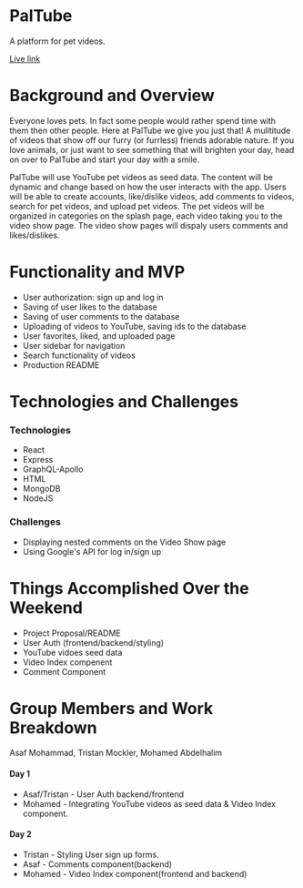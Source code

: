 # PalTube
A platform for pet videos.

[Live link](https://limitless-ocean-39156.herokuapp.com/#/)


# Background and Overview

Everyone loves pets. In fact some people would rather spend time with them then other people. Here at PalTube we give you just that! A mulititude of videos that show off our furry (or furrless) friends adorable nature. If you love animals, or just want to see something that will brighten your day, head on over to PalTube and start your day with a smile. 

PalTube will use YouTube pet videos as seed data. The content will be dynamic and change based on how the user interacts with the app. Users will be able to create accounts, like/dislike videos, add comments to videos, search for pet videos, and upload pet videos. The pet videos will be organized in categories on the splash page, each video taking you to the video show page. The video show pages will dispaly users comments and likes/dislikes.

# Functionality and MVP
 * User authorization: sign up and log in
 * Saving of user likes to the database
 * Saving of user comments to the database
 * Uploading of videos to YouTube, saving ids to the database
 * User favorites, liked, and uploaded page
 * User sidebar for navigation
 * Search functionality of videos
 * Production README


# Technologies and Challenges

### Technologies
* React
* Express
* GraphQL-Apollo
* HTML
* MongoDB
* NodeJS

### Challenges

* Displaying nested comments on the Video Show page
* Using Google's API for log in/sign up

# Things Accomplished Over the Weekend

* Project Proposal/README
* User Auth (frontend/backend/styling)
* YouTube vidoes seed data
* Video Index compenent
* Comment Component

# Group Members and Work Breakdown

Asaf Mohammad, Tristan Mockler, Mohamed Abdelhalim

#### Day 1
* Asaf/Tristan -  User Auth backend/frontend
* Mohamed - Integrating YouTube videos as seed data & Video Index component.

#### Day 2
* Tristan - Styling User sign up forms.
* Asaf - Comments component(backend)
* Mohamed - Video Index component(frontend and backend)

